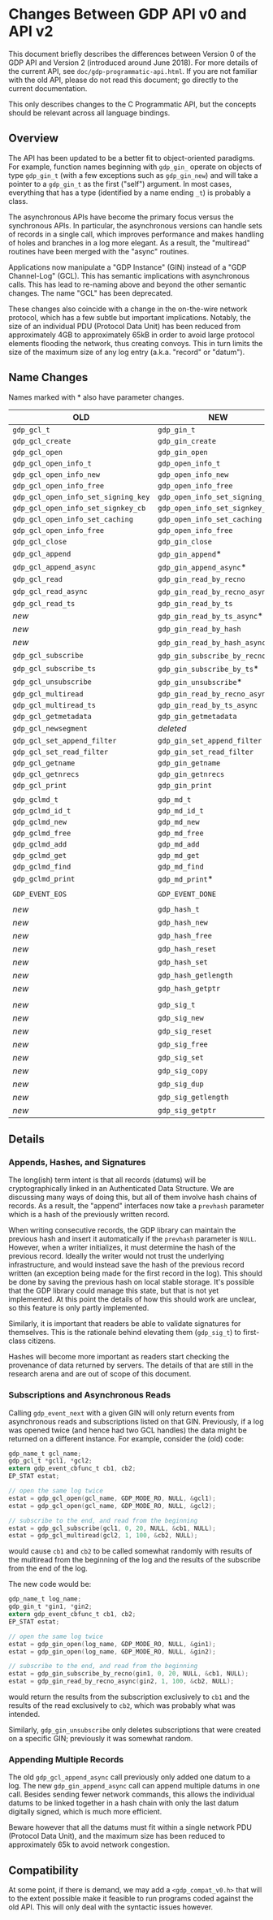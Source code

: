# Changes Between GDP API v0 and API v2

This document briefly describes the differences between Version 0
of the GDP API and Version 2 (introduced around June 2018).  For
more details of the current API, see `doc/gdp-programmatic-api.html`.
If you are not familiar with the old API, please do not read this
document; go directly to the current documentation.

This only describes changes to the C Programmatic API, but the
concepts should be relevant across all language bindings.

## Overview

The API has been updated to be a better fit to object-oriented
paradigms.  For example, function names beginning with `gdp_gin_`
operate on objects of type `gdp_gin_t` (with a few exceptions
such as `gdp_gin_new`) and will take a pointer to a `gdp_gin_t`
as the first ("self") argument.  In most cases, everything that
has a type (identified by a name ending `_t`) is probably a class.

The asynchronous APIs have become the primary focus versus the
synchronous APIs.  In particular, the asynchronous versions can
handle sets of records in a single call, which improves
performance and makes handling of holes and branches in a log
more elegant.  As a result, the "multiread" routines have been
merged with the "async" routines.

Applications now manipulate a "GDP Instance" (GIN) instead of
a "GDP Channel-Log" (GCL).  This has semantic implications with
asynchronous calls.  This has lead to re-naming above and beyond
the other semantic changes.  The name "GCL" has been deprecated.

These changes also coincide with a change in the on-the-wire network
protocol, which has a few subtle but important implications.  Notably,
the size of an individual PDU (Protocol Data Unit) has been reduced
from approximately 4GB to approximately 65kB in order to avoid large
protocol elements flooding the network, thus creating convoys.  This
in turn limits the size of the maximum size of any log entry (a.k.a.
"record" or "datum").


## Name Changes

Names marked with \* also have parameter changes.

| OLD				| NEW					|
|-------------------------------|---------------------------------------|
| `gdp_gcl_t`			| `gdp_gin_t`				|
| `gdp_gcl_create`		| `gdp_gin_create`			|
| `gdp_gcl_open`		| `gdp_gin_open`			|
| `gdp_gcl_open_info_t`		| `gdp_open_info_t`			|
| `gdp_gcl_open_info_new`	| `gdp_open_info_new`			|
| `gdp_gcl_open_info_free`	| `gdp_open_info_free`			|
| `gdp_gcl_open_info_set_signing_key` | `gdp_open_info_set_signing_key`	|
| `gdp_gcl_open_info_set_signkey_cb`  | `gdp_open_info_set_signkey_cb`	|
| `gdp_gcl_open_info_set_caching`     | `gdp_open_info_set_caching`	|
| `gdp_gcl_open_info_free`	| `gdp_open_info_free`			|
| `gdp_gcl_close`		| `gdp_gin_close`			|
| `gdp_gcl_append`		| `gdp_gin_append`\*			|
| `gdp_gcl_append_async`	| `gdp_gin_append_async`\*		|
| `gdp_gcl_read`		| `gdp_gin_read_by_recno`		|
| `gdp_gcl_read_async`		| `gdp_gin_read_by_recno_async`\*	|
| `gdp_gcl_read_ts`		| `gdp_gin_read_by_ts`			|
| _new_				| `gdp_gin_read_by_ts_async`\*		|
| _new_				| `gdp_gin_read_by_hash`		|
| _new_				| `gdp_gin_read_by_hash_async`\*	|
| `gdp_gcl_subscribe`		| `gdp_gin_subscribe_by_recno`\*	|
| `gdp_gcl_subscribe_ts`	| `gdp_gin_subscribe_by_ts`\*		|
| `gdp_gcl_unsubscribe`		| `gdp_gin_unsubscribe`\*		|
| `gdp_gcl_multiread`		| `gdp_gin_read_by_recno_async`		|
| `gdp_gcl_multiread_ts`	| `gdp_gin_read_by_ts_async`		|
| `gdp_gcl_getmetadata`		| `gdp_gin_getmetadata`			|
| `gdp_gcl_newsegment`		| _deleted_				|
| `gdp_gcl_set_append_filter`	| `gdp_gin_set_append_filter`		|
| `gdp_gcl_set_read_filter`	| `gdp_gin_set_read_filter`		|
| `gdp_gcl_getname`		| `gdp_gin_getname`			|
| `gdp_gcl_getnrecs`		| `gdp_gin_getnrecs`			|
| `gdp_gcl_print`		| `gdp_gin_print`			|
|||
| `gdp_gclmd_t`			| `gdp_md_t`				|
| `gdp_gclmd_id_t`		| `gdp_md_id_t`				|
| `gdp_gclmd_new`		| `gdp_md_new`				|
| `gdp_gclmd_free`		| `gdp_md_free`				|
| `gdp_gclmd_add`		| `gdp_md_add`				|
| `gdp_gclmd_get`		| `gdp_md_get`				|
| `gdp_gclmd_find`		| `gdp_md_find`				|
| `gdp_gclmd_print`		| `gdp_md_print`\*			|
|||
| `GDP_EVENT_EOS`		| `GDP_EVENT_DONE`			|
|||
| _new_				| `gdp_hash_t`				|
| _new_				| `gdp_hash_new`			|
| _new_				| `gdp_hash_free`			|
| _new_				| `gdp_hash_reset`			|
| _new_				| `gdp_hash_set`			|
| _new_				| `gdp_hash_getlength`			|
| _new_				| `gdp_hash_getptr`			|
|||
| _new_				| `gdp_sig_t`				|
| _new_				| `gdp_sig_new`				|
| _new_				| `gdp_sig_reset`			|
| _new_				| `gdp_sig_free`			|
| _new_				| `gdp_sig_set`				|
| _new_				| `gdp_sig_copy`			|
| _new_				| `gdp_sig_dup`				|
| _new_				| `gdp_sig_getlength`			|
| _new_				| `gdp_sig_getptr`			|

## Details

### Appends, Hashes, and Signatures

The long(ish) term intent is that all records (datums) will be
cryptographically linked in an Authenticated Data Structure.
We are discussing many ways of doing this, but all of them involve
hash chains of records.  As a result, the "append" interfaces now
take a `prevhash` parameter which is a hash of the previously
written record.

When writing consecutive records, the GDP library can maintain
the previous hash and insert it automatically if the `prevhash`
parameter is `NULL`.  However, when a writer initializes, it must
determine the hash of the previous record.  Ideally the writer
would not trust the underlying infrastructure, and would instead
save the hash of the previous record written (an exception being
made for the first record in the log).  This should be done by
saving the previous hash on local stable storage.  It's possible
that the GDP library could manage this state, but that is not yet
implemented.  At this point the details of how this should work
are unclear, so this feature is only partly implemented.

Similarly, it is important that readers be able to validate
signatures for themselves.  This is the rationale behind elevating
them (`gdp_sig_t`) to first-class citizens.

Hashes will become more important as readers start checking the
provenance of data returned by servers.  The details of that are
still in the research arena and are out of scope of this document.

### Subscriptions and Asynchronous Reads

Calling `gdp_event_next` with a given GIN will only return events
from asynchronous reads and subscriptions listed on that GIN.
Previously, if a log was opened twice (and hence had two GCL
handles) the data might be returned on a different instance.
For example, consider the (old) code:

``` c
gdp_name_t gcl_name;
gdp_gcl_t *gcl1, *gcl2;
extern gdp_event_cbfunc_t cb1, cb2;
EP_STAT estat;

// open the same log twice
estat = gdp_gcl_open(gcl_name, GDP_MODE_RO, NULL, &gcl1);
estat = gdp_gcl_open(gcl_name, GDP_MODE_RO, NULL, &gcl2);

// subscribe to the end, and read from the beginning
estat = gdp_gcl_subscribe(gcl1, 0, 20, NULL, &cb1, NULL);
estat = gdp_gcl_multiread(gcl2, 1, 100, &cb2, NULL);
```

would cause `cb1` and `cb2` to be called somewhat randomly
with results of the multiread from the beginning of the log and
the results of the subscribe from the end of the log.

The new code would be:

``` c
gdp_name_t log_name;
gdp_gin_t *gin1, *gin2;
extern gdp_event_cbfunc_t cb1, cb2;
EP_STAT estat;

// open the same log twice
estat = gdp_gin_open(log_name, GDP_MODE_RO, NULL, &gin1);
estat = gdp_gin_open(log_name, GDP_MODE_RO, NULL, &gin2);

// subscribe to the end, and read from the beginning
estat = gdp_gin_subscribe_by_recno(gin1, 0, 20, NULL, &cb1, NULL);
estat = gdp_gin_read_by_recno_async(gin2, 1, 100, &cb2, NULL);
```

would return the results from the subscription exclusively
to `cb1` and the results of the read exclusively to `cb2`,
which was probably what was intended.

Similarly, `gdp_gin_unsubscribe` only deletes subscriptions
that were created on a specific GIN; previously it was
somewhat random.

### Appending Multiple Records

The old `gdp_gcl_append_async` call previously only added one
datum to a log.  The new `gdp_gin_append_async` call can
append multiple datums in one call.  Besides sending fewer
network commands, this allows the individual datums to be linked
together in a hash chain with only the last datum digitally
signed, which is much more efficient.

Beware however that all the datums must fit within a single
network PDU (Protocol Data Unit), and the maximum size has been
reduced to approximately 65k to avoid network congestion.

## Compatibility

At some point, if there is demand, we may add a `<gdp_compat_v0.h>`
that will to the extent possible make it feasible to run programs
coded against the old API.  This will only deal with the syntactic
issues however.
